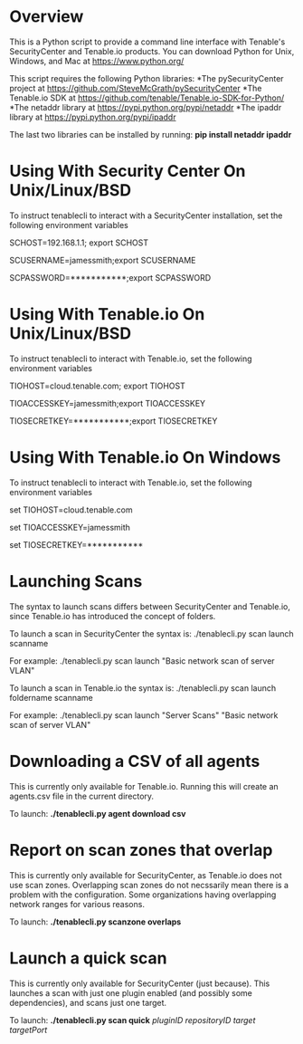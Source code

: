 # Overview
This is a Python script to provide a command line interface with Tenable's SecurityCenter and Tenable.io products.  You can download Python for Unix, Windows, and Mac at https://www.python.org/


This script requires the following Python libraries:
*The pySecurityCenter project at https://github.com/SteveMcGrath/pySecurityCenter 
*The Tenable.io SDK at https://github.com/tenable/Tenable.io-SDK-for-Python/
*The netaddr library at https://pypi.python.org/pypi/netaddr
*The ipaddr library at https://pypi.python.org/pypi/ipaddr

The last two libraries can be installed by running: **pip install netaddr ipaddr**


# Using With Security Center On Unix/Linux/BSD
To instruct tenablecli to interact with a SecurityCenter installation, set the following environment variables

SCHOST=192.168.1.1; export SCHOST

SCUSERNAME=jamessmith;export SCUSERNAME

SCPASSWORD=***********;export SCPASSWORD

# Using With Tenable.io On Unix/Linux/BSD
To instruct tenablecli to interact with Tenable.io, set the following environment variables

TIOHOST=cloud.tenable.com; export TIOHOST

TIOACCESSKEY=jamessmith;export TIOACCESSKEY

TIOSECRETKEY=***********;export TIOSECRETKEY

# Using With Tenable.io On Windows
To instruct tenablecli to interact with Tenable.io, set the following environment variables

set TIOHOST=cloud.tenable.com

set TIOACCESSKEY=jamessmith

set TIOSECRETKEY=***********

# Launching Scans
The syntax to launch scans differs between SecurityCenter and Tenable.io, since Tenable.io has introduced the concept of folders.


To launch a scan in SecurityCenter the syntax is: ./tenablecli.py scan launch scanname

For example: ./tenablecli.py scan launch "Basic network scan of server VLAN"


To launch a scan in Tenable.io the syntax is: ./tenablecli.py scan launch foldername scanname

For example: ./tenablecli.py scan launch "Server Scans" "Basic network scan of server VLAN"

# Downloading a CSV of all agents
This is currently only available for Tenable.io.  Running this will create an agents.csv file in the current directory.

To launch: **./tenablecli.py agent download csv**


# Report on scan zones that overlap
This is currently only available for SecurityCenter, as Tenable.io does not use scan zones.  Overlapping scan zones do not necssarily mean there is a problem with the configuration.  Some organizations having overlapping network ranges for various reasons.

To launch: **./tenablecli.py scanzone overlaps**

# Launch a quick scan
This is currently only available for SecurityCenter (just because).  This launches a scan with just one plugin enabled (and possibly some dependencies), and scans just one target.

To launch: **./tenablecli.py scan quick** *pluginID repositoryID target targetPort*
